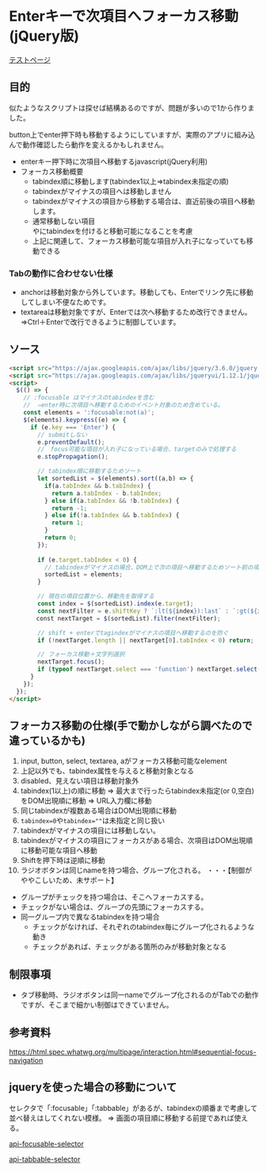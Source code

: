 # Enterキーで次項目へフォーカス移動(jQuery版)

[テストページ](https://murasuke.github.io/focus-next-jquery/public/index.html)

## 目的

似たようなスクリプトは探せば結構あるのですが、問題が多いので1から作りました。

button上でenter押下時も移動するようにしていますが、実際のアプリに組み込んで動作確認したら動作を変えるかもしれません。

* enterキー押下時に次項目へ移動するjavascript(jQuery利用)
* フォーカス移動概要 
  * tabindex順に移動します(tabindex1以上⇒tabindex未指定の順)
  * tabindexがマイナスの項目へは移動しません
  * tabindexがマイナスの項目から移動する場合は、直近前後の項目へ移動します。
  * 通常移動しない項目<div>や<span>にtabindexを付けると移動可能になることを考慮
  * 上記に関連して、フォーカス移動可能な項目が入れ子になっていても移動できる

### Tabの動作に合わせない仕様
* anchorは移動対象から外しています。移動しても、Enterでリンク先に移動してしまい不便なためです。
* textareaは移動対象ですが、Enterでは次へ移動するため改行できません。
  ⇒Ctrl＋Enterで改行できるように制御しています。

## ソース
```html
<script src="https://ajax.googleapis.com/ajax/libs/jquery/3.6.0/jquery.min.js"></script>
<script src="https://ajax.googleapis.com/ajax/libs/jqueryui/1.12.1/jquery-ui.min.js"></script>
<script>    
  $(() => {
    // :focusable はマイナスのtabindexを含む
    //  ⇒enter時に次項目へ移動するためのイベント対象のため含めている。
    const elements = ':focusable:not(a)';
    $(elements).keypress((e) => {
      if (e.key === 'Enter') {
        // submitしない
        e.preventDefault();
        //　focus可能な項目が入れ子になっている場合、targetのみで処理する
        e.stopPropagation();

        // tabindex順に移動するためソート
        let sortedList = $(elements).sort((a,b) => {
          if(a.tabIndex && b.tabIndex) {
            return a.tabIndex - b.tabIndex; 
          } else if(a.tabIndex && !b.tabIndex) {
            return -1;
          } else if(!a.tabIndex && b.tabIndex) {
            return 1;
          }
          return 0;
        });
        
        if (e.target.tabIndex < 0) {
          // tabindexがマイナスの場合、DOM上で次の項目へ移動するためソート前の項目から検索する
          sortedList = elements;
        }

        // 現在の項目位置から、移動先を取得する
        const index = $(sortedList).index(e.target);
        const nextFilter = e.shiftKey ? `:lt(${index}):last` : `:gt(${index}):first`;            
      　const nextTarget = $(sortedList).filter(nextFilter);

        // shift + enterでtagindexがマイナスの項目へ移動するのを防ぐ
        if (!nextTarget.length || nextTarget[0].tabIndex < 0) return;

        // フォーカス移動＋文字列選択
        nextTarget.focus();
        if (typeof nextTarget.select === 'function') nextTarget.select();
      }
    });
  });
</script>
```

## フォーカス移動の仕様(手で動かしながら調べたので違っているかも)
1. input, button, select, textarea, aがフォーカス移動可能なelement
1. 上記以外でも、tabindex属性を与えると移動対象となる
1. disabled、見えない項目は移動対象外
1. tabindex(1以上)の順に移動 ⇒ 最大まで行ったらtabindex未指定(or 0,空白)をDOM出現順に移動 ⇒ URL入力欄に移動
1. 同じtabindexが複数ある場合はDOM出現順に移動
1. `tabindex=0`や`tabindex=""`は未指定と同じ扱い
1. tabindexがマイナスの項目には移動しない。
1. tabindexがマイナスの項目にフォーカスがある場合、次項目はDOM出現順に移動可能な項目へ移動
1. Shiftを押下時は逆順に移動
1. ラジオボタンは同じnameを持つ場合、グループ化される。  ・・・【制御がややこしいため、未サポート】
  * グループがチェックを持つ場合は、そこへフォーカスする。
  * チェックがない場合は、グループの先頭にフォーカスする。
  * 同一グループ内で異なるtabindexを持つ場合
    * チェックがなければ、それぞれのtabindex毎にグループ化されるような動き
    * チェックがあれば、チェックがある箇所のみが移動対象となる




## 制限事項

* タブ移動時、ラジオボタンは同一nameでグループ化されるのがTabでの動作ですが、そこまで細かい制御はできていません。

## 参考資料
https://html.spec.whatwg.org/multipage/interaction.html#sequential-focus-navigation



## jqueryを使った場合の移動について

セレクタで「:focusable」「:tabbable」があるが、tabindexの順番まで考慮して並べ替えはしてくれない模様。
  ⇒ 画面の項目順に移動する前提であれば使える。

[api-focusable-selector](http://www.w3big.com/ja/jqueryui/api-focusable-selector.html)

[api-tabbable-selector](http://www.w3big.com/ja/jqueryui/api-tabbable-selector.html)
